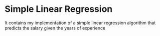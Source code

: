 # Simple Linear Regression
It contains my implementation of a simple linear regression algorithm that predicts the salary given the years of experience
